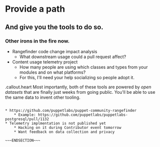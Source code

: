 <!SLIDE >
# Provide a path
## And give you the tools to do so.

### Other irons in the fire now.

* Rangefinder code change impact analysis
    * What downstream usage could a pull request affect?
* Content usage telemetry project
    * How many people are using which classes and types from your modules and on what platforms?
    * For this, I'll need your help socializing so people adopt it.

.callout.heart Most importantly, both of these tools are powered by *open datasets*
that are finally just weeks from going public. You'll be able to use the same
data to invent other tooling.


~~~SECTION:notes~~~

* https://github.com/puppetlabs/puppet-community-rangefinder
    * Example: https://github.com/puppetlabs/puppetlabs-postgresql/pull/1132
* Telemetry implmentation is not published yet
    * Hacking on it during Contributor event tomorrow
    * Want feedback on data collection and privacy

~~~ENDSECTION~~~
